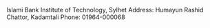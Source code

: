 Islami Bank Institute of Technology, Sylhet
Address: Humayun Rashid Chattor, Kadamtali
Phone: 01964-000068 